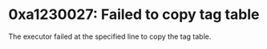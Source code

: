 # 0xa1230027: Failed to copy tag table

The executor failed at the specified line to copy the tag table.
